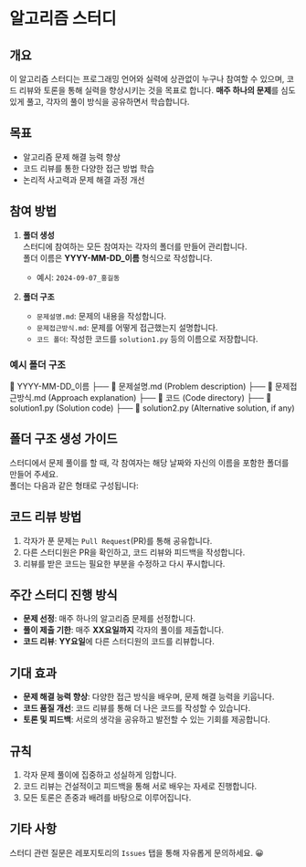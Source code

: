 # 알고리즘 스터디

## 개요
이 알고리즘 스터디는 프로그래밍 언어와 실력에 상관없이 누구나 참여할 수 있으며, 코드 리뷰와 토론을 통해 실력을 향상시키는 것을 목표로 합니다. **매주 하나의 문제**를 심도 있게 풀고, 각자의 풀이 방식을 공유하면서 학습합니다.

## 목표
- 알고리즘 문제 해결 능력 향상
- 코드 리뷰를 통한 다양한 접근 방법 학습
- 논리적 사고력과 문제 해결 과정 개선

## 참여 방법
1. **폴더 생성**  
   스터디에 참여하는 모든 참여자는 각자의 폴더를 만들어 관리합니다.  
   폴더 이름은 **YYYY-MM-DD_이름** 형식으로 작성합니다.
   - 예시: `2024-09-07_홍길동`

2. **폴더 구조**
   - `문제설명.md`: 문제의 내용을 작성합니다.
   - `문제접근방식.md`: 문제를 어떻게 접근했는지 설명합니다.
   - `코드 폴더`: 작성한 코드를 `solution1.py` 등의 이름으로 저장합니다.

### 예시 폴더 구조
📂 YYYY-MM-DD_이름
   ├── 📄 문제설명.md  (Problem description)
   ├── 📄 문제접근방식.md  (Approach explanation)
   ├── 📂 코드  (Code directory)
       ├── 📄 solution1.py  (Solution code)
       ├── 📄 solution2.py  (Alternative solution, if any)

## 폴더 구조 생성 가이드
스터디에서 문제 풀이를 할 때, 각 참여자는 해당 날짜와 자신의 이름을 포함한 폴더를 만들어 주세요.  
폴더는 다음과 같은 형태로 구성됩니다:



## 코드 리뷰 방법
1. 각자가 푼 문제는 `Pull Request`(PR)를 통해 공유합니다.
2. 다른 스터디원은 PR을 확인하고, 코드 리뷰와 피드백을 작성합니다.
3. 리뷰를 받은 코드는 필요한 부분을 수정하고 다시 푸시합니다.

## 주간 스터디 진행 방식
- **문제 선정**: 매주 하나의 알고리즘 문제를 선정합니다.
- **풀이 제출 기한**: 매주 **XX요일까지** 각자의 풀이를 제출합니다.
- **코드 리뷰**: **YY요일**에 다른 스터디원의 코드를 리뷰합니다.

## 기대 효과
- **문제 해결 능력 향상**: 다양한 접근 방식을 배우며, 문제 해결 능력을 키웁니다.
- **코드 품질 개선**: 코드 리뷰를 통해 더 나은 코드를 작성할 수 있습니다.
- **토론 및 피드백**: 서로의 생각을 공유하고 발전할 수 있는 기회를 제공합니다.

## 규칙
1. 각자 문제 풀이에 집중하고 성실하게 임합니다.
2. 코드 리뷰는 건설적이고 피드백을 통해 서로 배우는 자세로 진행합니다.
3. 모든 토론은 존중과 배려를 바탕으로 이루어집니다.

## 기타 사항
스터디 관련 질문은 레포지토리의 `Issues` 탭을 통해 자유롭게 문의하세요. 😀

